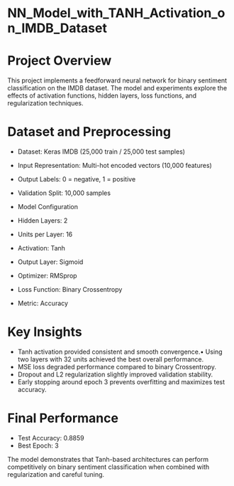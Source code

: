 # NN_Model_with_TANH_Activation_on_IMDB_Dataset

# Project Overview

This project implements a feedforward neural network for binary sentiment classification on the IMDB
dataset. The model and experiments explore the effects of activation functions, hidden layers, loss
functions, and regularization techniques.

# Dataset and Preprocessing
- Dataset: Keras IMDB (25,000 train / 25,000 test samples)
- Input Representation: Multi-hot encoded vectors (10,000 features)
- Output Labels: 0 = negative, 1 = positive
- Validation Split: 10,000 samples

- Model Configuration
- Hidden Layers: 2
- Units per Layer: 16
- Activation: Tanh
- Output Layer: Sigmoid
- Optimizer: RMSprop
- Loss Function: Binary Crossentropy
- Metric: Accuracy

# Key Insights
- Tanh activation provided consistent and smooth convergence.• Using two layers with 32 units achieved the best overall performance.
- MSE loss degraded performance compared to binary Crossentropy.
- Dropout and L2 regularization slightly improved validation stability.
- Early stopping around epoch 3 prevents overfitting and maximizes test accuracy.

# Final Performance
- Test Accuracy: 0.8859
- Best Epoch: 3

The model demonstrates that Tanh-based architectures can perform competitively on binary sentiment
classification when combined with regularization and careful tuning.
